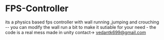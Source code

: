 # FPS-Controller
its a physics based fps controller with wall running ,jumping and crouching -- you can modify the wall run a bit to make it sutiable for your need -  the code is a real mess 
made in unity
contact-> vedantk699@gmail.com

